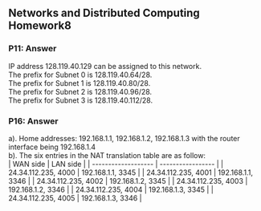 ## Networks and Distributed Computing Homework8
### P11: Answer
IP address 128.119.40.129 can be assigned to this network.  
The prefix for Subnet 0 is 128.119.40.64/28.  
The prefix for Subnet 1 is 128.119.40.80/28.  
The prefix for Subnet 2 is 128.119.40.96/28.  
The prefix for Subnet 3 is 128.119.40.112/28.  
  
  
### P16: Answer
a). Home addresses: 192.168.1.1, 192.168.1.2, 192.168.1.3 with the router interface being 192.168.1.4  
b). The six entries in the NAT translation table are as follow:  
|      WAN side       |     LAN side      |
| ------------------- | ----------------- |
| 24.34.112.235, 4000 | 192.168.1.1, 3345 |
| 24.34.112.235, 4001 | 192.168.1.1, 3346 |
| 24.34.112.235, 4002 | 192.168.1.2, 3345 |
| 24.34.112.235, 4003 | 192.168.1.2, 3346 |
| 24.34.112.235, 4004 | 192.168.1.3, 3345 |
| 24.34.112.235, 4005 | 192.168.1.3, 3346 |  
  
  

